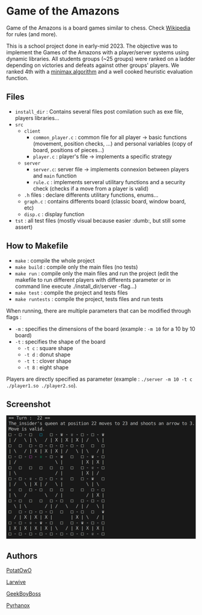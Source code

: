 # Game of the Amazons

Game of the Amazons is a board games similar to chess. Check [Wikipedia](https://en.wikipedia.org/wiki/Game_of_the_Amazons) for rules (and more).

This is a school project done in early-mid 2023. The objective was to implement the Games of the Amazons with a player/server systems using dynamic libraries. All students groups (~25 groups) were ranked on a ladder depending on victories and defeats against other groups' players.
We ranked 4th with a [minimax algorithm](https://en.wikipedia.org/wiki/Minimax) and a well cooked heuristic evaluation function.



## Files

- `install_dir` : Contains several files post comilation such as exe file, players libraries...
- `src`
  - `client`
    - `common_player.c` : common file for all player &rarr; basic functions (movement, position checks, ...) and personal variables (copy of board, positions of pieces...)
    - `player.c` : player's file &rarr; implements a specific strategy
  - `server`
    - `server.c`: server file &rarr; implements connexion between players and `main` function
    - `rule.c` : implements serveral utilitary functions and a security check (checks if a move from a player is valid)
  - `.h` files : declare differents utilitary functions, enums...
  - `graph.c` : contains differents board (classic board, window board, etc)
  - `disp.c` : display function
- `tst` : all test files (mostly visual because easier :dumb:, but still some assert)


## How to Makefile

- `make` : compile the whole project
- `make build` : compile only the main files (no tests)
- `make run` : compile only the main files and run the project (edit the makefile to run different players with differents parameter or in command line execute ./install_dir/server -flag...)
- `make test` : compile the project and tests files
- `make runtests` : compile the project, tests files and run tests

When running, there are multiple parameters that can be modified through flags :
- `-m` : specifies the dimensions of the board (example : `-m 10` for a 10 by 10 board)
- `-t` : specifies the shape of the board
  - `-t c` : square shape
  - `-t d` : donut shape
  - `-t t` : clover shape
  - `-t 8` : eight shape

Players are directly specified as parameter (example : `./server -m 10 -t c ./player1.so ./player2.so`).


## Screenshot
![screenshot](screenshot.png)


## Authors

[PotatOwO](https://github.com/UnePatate5010)

[Larwive](https://github.com/Larwive)

[GeekBoyBoss](https://github.com/GeeKboy2)

[Pyrhanox](https://github.com/Pyrhanox)
